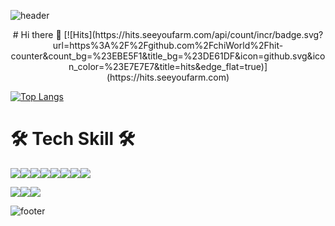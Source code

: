 ![header](https://capsule-render.vercel.app/api?type=waving&color=timeAuto&height=300&section=header&text=chi%20World&fontSize=90&&fontColor=d6ace6&animation=twinkling)

<center>
# Hi there 👋   
[![Hits](https://hits.seeyoufarm.com/api/count/incr/badge.svg?url=https%3A%2F%2Fgithub.com%2FchiWorld%2Fhit-counter&count_bg=%23EBE5F1&title_bg=%23DE61DF&icon=github.svg&icon_color=%23E7E7E7&title=hits&edge_flat=true)](https://hits.seeyoufarm.com)   
</center>
   
   
[![Top Langs](https://github-readme-stats.vercel.app/api/top-langs/?username=chiWorld&layout=compact)](https://github.com/anuraghazra/github-readme-stats)
   
   
   
# 🛠️ Tech Skill 🛠️   
<img src="https://img.shields.io/badge/Java-007396?style=flat-square&logo=Java&logoColor=white"/><img src="https://img.shields.io/badge/Spring-6DB33F?style=flat-square&logo=Spring&logoColor=white"/><img src="https://img.shields.io/badge/jQuery-0769AD?style=flat-square&logo=jQuery&logoColor=white"/><img src="https://img.shields.io/badge/JavaScript-F7DF1E?style=flat-square&logo=JavaScript&logoColor=white"/><img src="https://img.shields.io/badge/TypeScript-3178C6?style=flat-square&logo=TypeScript&logoColor=white"/><img src="https://img.shields.io/badge/Vue.js-4FC08D?style=flat-square&logo=Vue.js&logoColor=white"/><img src="https://img.shields.io/badge/HTML5-E34F26?style=flat-square&logo=HTML5&logoColor=white"/><img src="https://img.shields.io/badge/CSS3-1572B6?style=flat-square&logo=CSS3&logoColor=white"/>
   
<img src="https://img.shields.io/badge/Oracle-F80000?style=flat-square&logo=Oracle&logoColor=white"/><img src="https://img.shields.io/badge/MySQL-4479A1?style=flat-square&logo=MySQL&logoColor=white"/><img src="https://img.shields.io/badge/MarioDB-003545?style=flat-square&logo=MariaDB&logoColor=white"/>


![footer](https://capsule-render.vercel.app/api?section=footer)
